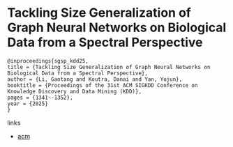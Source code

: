 # Tackling Size Generalization of Graph Neural Networks on Biological Data from a Spectral Perspective

```
@inproceedings{sgsp_kdd25,
title = {Tackling Size Generalization of Graph Neural Networks on Biological Data from a Spectral Perspective},
author = {Li, Gaotang and Koutra, Danai and Yan, Yujun},
booktitle = {Proceedings of the 31st ACM SIGKDD Conference on Knowledge Discovery and Data Mining (KDD)},
pages = {1341--1352},
year = {2025}
}
```

links
- [acm](https://dl.acm.org/doi/10.1145/3711896.3737144)
